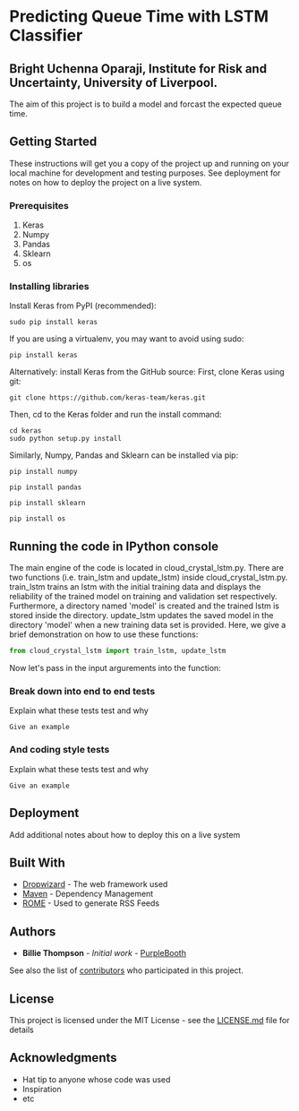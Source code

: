 # Predicting Queue Time with LSTM Classifier
## Bright Uchenna Oparaji, Institute for Risk and Uncertainty, University of Liverpool.

The aim of this project is to build a model and forcast the expected queue time.
## Getting Started

These instructions will get you a copy of the project up and running on your local machine for development and testing purposes. See deployment for notes on how to deploy the project on a live system.

### Prerequisites

1) Keras 
2) Numpy
3) Pandas
4) Sklearn
5) os
### Installing libraries

Install Keras from PyPI (recommended):
```
sudo pip install keras
```
If you are using a virtualenv, you may want to avoid using sudo:
```
pip install keras
```
Alternatively: install Keras from the GitHub source:
First, clone Keras using git:
```
git clone https://github.com/keras-team/keras.git
```
Then, cd to the Keras folder and run the install command:
```
cd keras
sudo python setup.py install
```
Similarly, Numpy, Pandas and Sklearn can be installed via pip: 
```
pip install numpy

pip install pandas

pip install sklearn

pip install os
```

## Running the code in IPython console

The main engine of the code is located in cloud_crystal_lstm.py. There are two functions (i.e. train_lstm and update_lstm) inside cloud_crystal_lstm.py. train_lstm trains an lstm with the initial training data and displays the reliability of the trained model on training and validation set respectively. Furthermore, a directory named 'model' is created and the trained lstm is stored inside the directory. update_lstm updates the saved model in the directory 'model' when a new training data set is provided. Here, we give a brief demonstration on how to use these functions:
```python
from cloud_crystal_lstm import train_lstm, update_lstm
```
Now let's pass in the input argurements into the function:


### Break down into end to end tests

Explain what these tests test and why

```
Give an example
```

### And coding style tests

Explain what these tests test and why

```
Give an example
```

## Deployment

Add additional notes about how to deploy this on a live system

## Built With

* [Dropwizard](http://www.dropwizard.io/1.0.2/docs/) - The web framework used
* [Maven](https://maven.apache.org/) - Dependency Management
* [ROME](https://rometools.github.io/rome/) - Used to generate RSS Feeds

 

## Authors

* **Billie Thompson** - *Initial work* - [PurpleBooth](https://github.com/PurpleBooth)

See also the list of [contributors](https://github.com/your/project/contributors) who participated in this project.

## License

This project is licensed under the MIT License - see the [LICENSE.md](LICENSE.md) file for details

## Acknowledgments

* Hat tip to anyone whose code was used
* Inspiration
* etc


